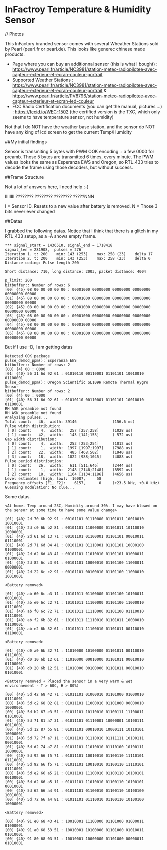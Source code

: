 # InFactroy Temperature & Humidity Sensor

// Photos

This InFactory branded sensor comes with several Wheather Stations sold by Pearl (pearl.fr or pearl.de). This looks like generec chinese made products.
- Page where you can buy an additionnal sensor (this is what I bought) : https://www.pearl.fr/article/NC3981/station-meteo-radiopilotee-avec-capteur-exterieur-et-ecran-couleur-portrait
- Supported Weather Stations : https://www.pearl.fr/article/NC3981/station-meteo-radiopilotee-avec-capteur-exterieur-et-ecran-couleur-portrait & https://www.pearl.fr/article/PV8796/station-meteo-radiopilotee-avec-capteur-exterieur-et-ecran-led-couleur
- FCC Radio Certification documents (you can get the manual, pictures ...) : https://fccid.io/WEC-1502 (the certified version is the TXC, which only seems to have temperature sensor, not humidity)

Not that I do NOT have the weather base station, and the sensor do NOT have any king of lcd screen to get the current Temp/Humidity 

##My initial findings

Sensor is transmiting 5 bytes with PWM OOK encoding + a few 0000 for preamb. Those 5 bytes are transmitted 6 times, every minute.
The PWM values looks the same as Esperanza EWS and Oregon, so RTL_433 tries to decode the frame using those decoders, but without success.

##Frame Structure

Not a lot of answers here, I need help ;-)

IIIIIIII ???????? ???????? ???????? ?????NNN

I = Sensor ID. Resets to a new value after battery is removed.
N = Those 3 bits never ever changed

##Datas

I grabbed the following datas. Notice that I think that there is a glitch in my RTL_433 setup, as a -A shows empty frame.

```
*** signal_start = 1436510, signal_end = 1718418
signal_len = 281908,  pulses = 276
Iteration 1. t: 200    min: 143 (253)    max: 258 (23)    delta 17
Iteration 2. t: 200    min: 143 (253)    max: 258 (23)    delta 0
Distance coding: Pulse length 200

Short distance: 710, long distance: 2003, packet distance: 4004

p_limit: 200
bitbuffer:: Number of rows: 6
[00] {45} 08 00 00 00 00 00 : 00001000 00000000 00000000 00000000 00000000 00000
[01] {45} 08 00 00 00 00 00 : 00001000 00000000 00000000 00000000 00000000 00000
[02] {45} 08 00 00 00 00 00 : 00001000 00000000 00000000 00000000 00000000 00000
[03] {45} 08 00 00 00 00 00 : 00001000 00000000 00000000 00000000 00000000 00000
[04] {45} 08 00 00 00 00 00 : 00001000 00000000 00000000 00000000 00000000 00000
[05] {45} 08 00 00 00 00 00 : 00001000 00000000 00000000 00000000 00000000 00000
```

But if I use -D, I am getting datas

```
Detected OOK package
pulse_demod_ppm(): Esperanza EWS
bitbuffer:: Number of rows: 2
[00] {4} 00 : 0000
[01] {40} 56 31 6d 92 61 : 01010110 00110001 01101101 10010010 01100001
pulse_demod_ppm(): Oregon Scientific SL109H Remote Thermal Hygro Sensor
bitbuffer:: Number of rows: 2
[00] {4} 00 : 0000
[01] {40} 56 31 6d 92 61 : 01010110 00110001 01101101 10010010 01100001
RH ASK preamble not found
RH ASK preamble not found
Analyzing pulses...
Total count:   46,  width: 39146                (156.6 ms)
Pulse width distribution:
 [ 0] count:    4,  width:   257 [257;258]      (1028 us)
 [ 1] count:   42,  width:   143 [141;153]      ( 572 us)
Gap width distribution:
 [ 0] count:    4,  width:   253 [253;254]      (1012 us)
 [ 1] count:    1,  width:  1997 [1997;1997]    (7988 us)
 [ 2] count:   22,  width:   485 [468;502]      (1940 us)
 [ 3] count:   18,  width:  1022 [988;1045]     (4088 us)
Pulse period distribution:
 [ 0] count:   26,  width:   611 [511;646]      (2444 us)
 [ 1] count:    1,  width:  2148 [2148;2148]    (8592 us)
 [ 2] count:   18,  width:  1164 [1134;1186]    (4656 us)
Level estimates [high, low]:  16087,     58
Frequency offsets [F1, F2]:    6157,      0     (+23.5 kHz, +0.0 kHz)
Guessing modulation: No clue...
```


Some datas.

```
<At home. Temp around 23C, Humidity around 30%. I may have blowed on the sensor at some time to have some value change>

[01] {40} 2d 70 6b 92 91 : 00101101 01110000 01101011 10010010 10010001
[01] {40} 2d c0 6b b2 81 : 00101101 11000000 01101011 10110010 10000001
[01] {40} 2d 61 6d 13 71 : 00101101 01100001 01101101 00010011 01110001
[01] {40} 2d 71 6d 84 41 : 00101101 01110001 01101101 10000100 01000001
[01] {40} 2d d2 6d 43 41 : 00101101 11010010 01101101 01000011 01000001
[01] {40} 2d 82 6c c3 01 : 00101101 10000010 01101100 11000011 00000001
[01] {40} 2d 22 6c c2 91 : 00101101 00100010 01101100 11000010 10010001

<Battery removed>

[01] {40} ab 60 6c a3 11 : 10101011 01100000 01101100 10100011 00010001
[01] {40} ab e0 6c c2 71 : 10101011 11100000 01101100 11000010 01110001
[01] {40} ab f0 6c 72 71 : 10101011 11110000 01101100 01110010 01110001
[01] {40} ab f2 6b 82 61 : 10101011 11110010 01101011 10000010 01100001
[01] {40} ab e2 6b 32 61 : 10101011 11100010 01101011 00110010 01100001

<Battery removed>

[01] {40} d0 a0 6b 32 71 : 11010000 10100000 01101011 00110010 01110001
[01] {40} d0 10 6b 12 61 : 11010000 00010000 01101011 00010010 01100001
[01] {40} d0 20 6b 12 51 : 11010000 00100000 01101011 00010010 01010001

<Battery removed + Placed the sensor in a very warm & wet environnement - T > 60C, H > 80%)

[00] {40} 5d 42 68 42 71 : 01011101 01000010 01101000 01000010 01110001
[00] {40} 5d c2 68 02 81 : 01011101 11000010 01101000 00000010 10000001
[00] {40} 5d b2 67 e3 51 : 01011101 10110010 01100111 11100011 01010001
[01] {40} 5d 71 81 a7 31 : 01011101 01110001 10000001 10100111 00110001
[00] {40} 5d 12 87 b5 81 : 01011101 00010010 10000111 10110101 10000001
[01] {40} 5d 72 7f a7 11 : 01011101 01110010 01111111 10100111 00010001
[01] {40} 5d d2 74 a7 81 : 01011101 11010010 01110100 10100111 10000001
[00] {40} 5d 92 66 f5 71 : 01011101 10010010 01100110 11110101 01110001
[00] {40} 5d 92 66 f5 71 : 01011101 10010010 01100110 11110101 01110001
[00] {40} 5d e2 66 a5 21 : 01011101 11100010 01100110 10100101 00100001
[00] {40} 5d d2 66 a5 11 : 01011101 11010010 01100110 10100101 00010001
[00] {40} 5d 62 66 a4 91 : 01011101 01100010 01100110 10100100 10010001
[00] {40} 5d 72 66 a4 81 : 01011101 01110010 01100110 10100100 10000001

<Battery removed>

[00] {40} 91 e0 68 43 41 : 10010001 11100000 01101000 01000011 01000001
[00] {40} 91 a0 68 53 51 : 10010001 10100000 01101000 01010011 01010001
[00] {40} 91 80 68 03 51 : 10010001 10000000 01101000 00000011 01010001
```
